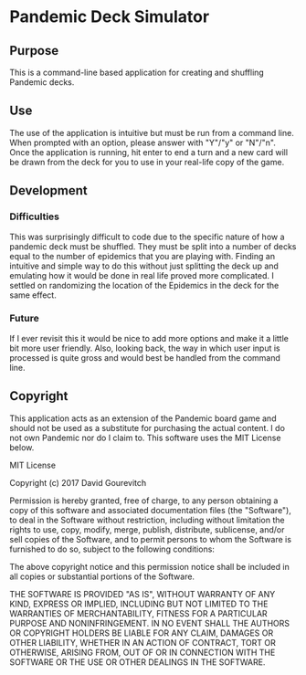 # Pandemic Deck Simulator

## Purpose
This is a command-line based application for creating and shuffling Pandemic decks.

## Use
The use of the application is intuitive but must be run from a command line. When
prompted with an option, please answer with "Y"/"y" or "N"/"n". Once the application
is running, hit enter to end a turn and a new card will be drawn from the deck for
you to use in your real-life copy of the game.

## Development
### Difficulties
This was surprisingly difficult to code due to the specific nature of how a pandemic
deck must be shuffled. They must be split into a number of decks equal to the number
of epidemics that you are playing with. Finding an intuitive and simple way to do
this without just splitting the deck up and emulating how it would be done in real
life proved more complicated. I settled on randomizing the location of the Epidemics
in the deck for the same effect.

### Future
If I ever revisit this it would be nice to add more options and make it a little bit
more user friendly. Also, looking back, the way in which user input is processed is
quite gross and would best be handled from the command line.

## Copyright
This application acts as an extension of the Pandemic board game and should not be
used as a substitute for purchasing the actual content. I do not own Pandemic nor
do I claim to. This software uses the MIT License below.

MIT License

Copyright (c) 2017 David Gourevitch

Permission is hereby granted, free of charge, to any person obtaining a copy
of this software and associated documentation files (the "Software"), to deal
in the Software without restriction, including without limitation the rights
to use, copy, modify, merge, publish, distribute, sublicense, and/or sell
copies of the Software, and to permit persons to whom the Software is
furnished to do so, subject to the following conditions:

The above copyright notice and this permission notice shall be included in all
copies or substantial portions of the Software.

THE SOFTWARE IS PROVIDED "AS IS", WITHOUT WARRANTY OF ANY KIND, EXPRESS OR
IMPLIED, INCLUDING BUT NOT LIMITED TO THE WARRANTIES OF MERCHANTABILITY,
FITNESS FOR A PARTICULAR PURPOSE AND NONINFRINGEMENT. IN NO EVENT SHALL THE
AUTHORS OR COPYRIGHT HOLDERS BE LIABLE FOR ANY CLAIM, DAMAGES OR OTHER
LIABILITY, WHETHER IN AN ACTION OF CONTRACT, TORT OR OTHERWISE, ARISING FROM,
OUT OF OR IN CONNECTION WITH THE SOFTWARE OR THE USE OR OTHER DEALINGS IN THE
SOFTWARE.
